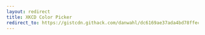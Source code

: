 ```yaml
---
layout: redirect
title: XKCD Color Picker
redirect_to: https://gistcdn.githack.com/danwahl/dc6169ae37ada4bd78ffec4b1d42cf69/raw/e3aff7d5a8104a590701f34471dea2b3bab8b7f8/index.html
---
```

